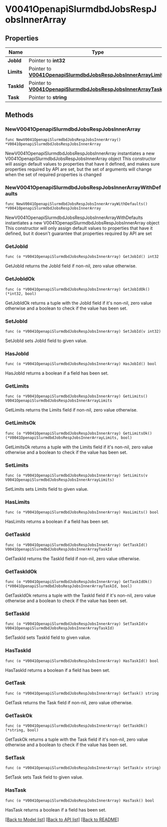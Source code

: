 # V0041OpenapiSlurmdbdJobsRespJobsInnerArray

## Properties

Name | Type | Description | Notes
------------ | ------------- | ------------- | -------------
**JobId** | Pointer to **int32** |  | [optional] 
**Limits** | Pointer to [**V0041OpenapiSlurmdbdJobsRespJobsInnerArrayLimits**](V0041OpenapiSlurmdbdJobsRespJobsInnerArrayLimits.md) |  | [optional] 
**TaskId** | Pointer to [**V0041OpenapiSlurmdbdJobsRespJobsInnerArrayTaskId**](V0041OpenapiSlurmdbdJobsRespJobsInnerArrayTaskId.md) |  | [optional] 
**Task** | Pointer to **string** |  | [optional] 

## Methods

### NewV0041OpenapiSlurmdbdJobsRespJobsInnerArray

`func NewV0041OpenapiSlurmdbdJobsRespJobsInnerArray() *V0041OpenapiSlurmdbdJobsRespJobsInnerArray`

NewV0041OpenapiSlurmdbdJobsRespJobsInnerArray instantiates a new V0041OpenapiSlurmdbdJobsRespJobsInnerArray object
This constructor will assign default values to properties that have it defined,
and makes sure properties required by API are set, but the set of arguments
will change when the set of required properties is changed

### NewV0041OpenapiSlurmdbdJobsRespJobsInnerArrayWithDefaults

`func NewV0041OpenapiSlurmdbdJobsRespJobsInnerArrayWithDefaults() *V0041OpenapiSlurmdbdJobsRespJobsInnerArray`

NewV0041OpenapiSlurmdbdJobsRespJobsInnerArrayWithDefaults instantiates a new V0041OpenapiSlurmdbdJobsRespJobsInnerArray object
This constructor will only assign default values to properties that have it defined,
but it doesn't guarantee that properties required by API are set

### GetJobId

`func (o *V0041OpenapiSlurmdbdJobsRespJobsInnerArray) GetJobId() int32`

GetJobId returns the JobId field if non-nil, zero value otherwise.

### GetJobIdOk

`func (o *V0041OpenapiSlurmdbdJobsRespJobsInnerArray) GetJobIdOk() (*int32, bool)`

GetJobIdOk returns a tuple with the JobId field if it's non-nil, zero value otherwise
and a boolean to check if the value has been set.

### SetJobId

`func (o *V0041OpenapiSlurmdbdJobsRespJobsInnerArray) SetJobId(v int32)`

SetJobId sets JobId field to given value.

### HasJobId

`func (o *V0041OpenapiSlurmdbdJobsRespJobsInnerArray) HasJobId() bool`

HasJobId returns a boolean if a field has been set.

### GetLimits

`func (o *V0041OpenapiSlurmdbdJobsRespJobsInnerArray) GetLimits() V0041OpenapiSlurmdbdJobsRespJobsInnerArrayLimits`

GetLimits returns the Limits field if non-nil, zero value otherwise.

### GetLimitsOk

`func (o *V0041OpenapiSlurmdbdJobsRespJobsInnerArray) GetLimitsOk() (*V0041OpenapiSlurmdbdJobsRespJobsInnerArrayLimits, bool)`

GetLimitsOk returns a tuple with the Limits field if it's non-nil, zero value otherwise
and a boolean to check if the value has been set.

### SetLimits

`func (o *V0041OpenapiSlurmdbdJobsRespJobsInnerArray) SetLimits(v V0041OpenapiSlurmdbdJobsRespJobsInnerArrayLimits)`

SetLimits sets Limits field to given value.

### HasLimits

`func (o *V0041OpenapiSlurmdbdJobsRespJobsInnerArray) HasLimits() bool`

HasLimits returns a boolean if a field has been set.

### GetTaskId

`func (o *V0041OpenapiSlurmdbdJobsRespJobsInnerArray) GetTaskId() V0041OpenapiSlurmdbdJobsRespJobsInnerArrayTaskId`

GetTaskId returns the TaskId field if non-nil, zero value otherwise.

### GetTaskIdOk

`func (o *V0041OpenapiSlurmdbdJobsRespJobsInnerArray) GetTaskIdOk() (*V0041OpenapiSlurmdbdJobsRespJobsInnerArrayTaskId, bool)`

GetTaskIdOk returns a tuple with the TaskId field if it's non-nil, zero value otherwise
and a boolean to check if the value has been set.

### SetTaskId

`func (o *V0041OpenapiSlurmdbdJobsRespJobsInnerArray) SetTaskId(v V0041OpenapiSlurmdbdJobsRespJobsInnerArrayTaskId)`

SetTaskId sets TaskId field to given value.

### HasTaskId

`func (o *V0041OpenapiSlurmdbdJobsRespJobsInnerArray) HasTaskId() bool`

HasTaskId returns a boolean if a field has been set.

### GetTask

`func (o *V0041OpenapiSlurmdbdJobsRespJobsInnerArray) GetTask() string`

GetTask returns the Task field if non-nil, zero value otherwise.

### GetTaskOk

`func (o *V0041OpenapiSlurmdbdJobsRespJobsInnerArray) GetTaskOk() (*string, bool)`

GetTaskOk returns a tuple with the Task field if it's non-nil, zero value otherwise
and a boolean to check if the value has been set.

### SetTask

`func (o *V0041OpenapiSlurmdbdJobsRespJobsInnerArray) SetTask(v string)`

SetTask sets Task field to given value.

### HasTask

`func (o *V0041OpenapiSlurmdbdJobsRespJobsInnerArray) HasTask() bool`

HasTask returns a boolean if a field has been set.


[[Back to Model list]](../README.md#documentation-for-models) [[Back to API list]](../README.md#documentation-for-api-endpoints) [[Back to README]](../README.md)


